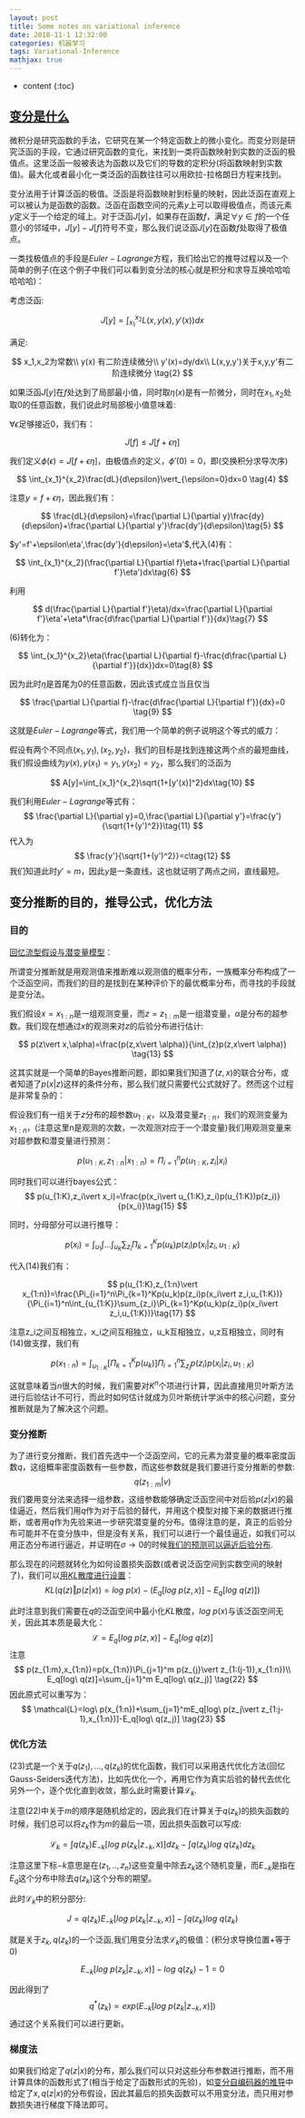 ```yaml
---
layout: post
title: Some notes on variational inference
date: 2018-11-1 12:32:00
categories: 机器学习
tags: Variational-Inference
mathjax: true
---
```


* content
{:toc}


## [变分是什么](https://en.wikipedia.org/wiki/Calculus_of_variations)


微积分是研究函数的手法，它研究在某一个特定函数上的微小变化。而变分则是研究泛函的手段，它通过研究函数的变化，来找到一类将函数映射到实数的泛函的极值点。这里泛函一般被表达为函数以及它们的导数的定积分(将函数映射到实数值)。最大化或者最小化一类泛函的函数往往可以用欧拉-拉格朗日方程来找到。





变分法用于计算泛函的极值。泛函是将函数映射到标量的映射，因此泛函在直观上可以被认为是函数的函数。泛函在函数空间的元素$y$上可以取得极值点，而该元素$y$定义于一个给定的域上。对于泛函$J[y]$，如果存在函数$f$，满足$\forall y \in f$的一个任意小的邻域中，$J[y]-J[f]$符号不变，那么我们说泛函$J[y]$在函数$f$处取得了极值点。

一类找极值点的手段是$Euler-Lagrange$方程，我们给出它的推导过程以及一个简单的例子(在这个例子中我们可以看到变分法的核心就是积分和求导互换哈哈哈哈哈哈)：

考虑泛函:

$$
    J[y]=\int_{x_1}^{x_2}L(x,y(x),y'(x))dx \tag{1}
$$

满足:

$$
x_1,x_2为常数\\
y(x) 有二阶连续微分\\
y'(x)=dy/dx\\
L(x,y,y')关于x,y,y'有二阶连续微分 \tag{2}
$$

如果泛函$J[y]$在$f$处达到了局部最小值，同时取$\eta(x)$是有一阶微分，同时在$x_1,x_2$处取0的任意函数，我们说此时局部极小值意味着:

$\forall \epsilon$足够接近0，我们有：

$$
J[f]\leq J[f+\epsilon \eta] \tag{3}
$$

我们定义$\phi(\epsilon)=J[f+\epsilon\eta]$，由极值点的定义，$\phi'(0)=0$，即(交换积分求导次序)

$$
\int_{x_1}^{x_2}\frac{dL}{d\epsilon}\vert_{\epsilon=0}dx=0 \tag{4}
$$

注意$y=f+\epsilon\eta$，因此我们有：

$$
\frac{dL}{d\epsilon}=\frac{\partial L}{\partial y}\frac{dy}{d\epsilon}+\frac{\partial L}{\partial y'}\frac{dy'}{d\epsilon}\tag{5}
$$

$y'=f'+\epsilon\eta',\frac{dy'}{d\epsilon}=\eta'$,代入$(4)$有：

$$
\int_{x_1}^{x_2}(\frac{\partial L}{\partial f}\eta+\frac{\partial L}{\partial f'}\eta')dx\tag{6}
$$

利用

$$
d(\frac{\partial L}{\partial f'}\eta)/dx=\frac{\partial L}{\partial f'}\eta'+\eta*\frac{d\frac{\partial L}{\partial f'}}{dx}\tag{7}
$$

$(6)$转化为：

$$
\int_{x_1}^{x_2}\eta(\frac{\partial L}{\partial f}-\frac{d\frac{\partial L}{\partial f'}}{dx})dx=0\tag{8}
$$

因为此时$\eta$是首尾为0的任意函数，因此该式成立当且仅当

$$
\frac{\partial L}{\partial f}-\frac{d\frac{\partial L}{\partial f'}}{dx}=0 \tag{9}
$$

这就是$Euler-Lagrange$等式，我们用一个简单的例子说明这个等式的威力：

假设有两个不同点$(x_1,y_1),(x_2,y_2)$，我们的目标是找到连接这两个点的最短曲线，我们假设曲线为$y(x),y(x_1)=y_1,y(x_2)=y_2$，那么我们的泛函为

$$
A[y]=\int_{x_1}^{x_2}\sqrt{1+[y'(x)]^2}dx\tag{10}
$$

我们利用$Euler-Lagrange$等式有：
$$
\frac{\partial L}{\partial y}=0,\frac{\partial L}{\partial y'}=\frac{y'}{\sqrt{1+(y')^2}}\tag{11}
$$
代入为
$$
\frac{y'}{\sqrt{1+(y')^2}}=c\tag{12}
$$
我们知道此时$y'=m$，因此$y$是一条直线，这也就证明了两点之间，直线最短。

## 变分推断的目的，推导公式，优化方法

### 目的

[回忆流型假设与潜变量模型](https://fenghz.github.io/Variational-AutoEncoder/#12-%E6%BD%9C%E5%8F%98%E9%87%8F%E7%A9%BA%E9%97%B4%E6%A8%A1%E5%9E%8B%E5%81%87%E8%AE%BE)：

所谓变分推断就是用观测值来推断难以观测值的概率分布，一族概率分布构成了一个泛函空间，而我们的目的是找到在某种评价下的最优概率分布，而寻找的手段就是变分法。

我们假设$x=x_{1:n}$是一组观测变量，而$z=z_{1:m}$是一组潜变量，$\alpha$是分布的超参数。我们现在想通过$x$的观测来对$z$的后验分布进行估计:

$$
p(z\vert x,\alpha)=\frac{p(z,x\vert \alpha)}{\int_{z}p(z,x\vert \alpha)} \tag{13}
$$

这其实就是一个简单的Bayes推断问题，即如果我们知道了$(z,x)$的联合分布，或者知道了$p(x\vert z)$这样的条件分布，那么我们就只需要代公式就好了。然而这个过程是非常复杂的：

假设我们有一组关于$z$分布的超参数$u_{1:K}$，以及潜变量$z_{1:n}$，我们的观测变量为$x_{1:n}$，(注意这里n是观测的次数，一次观测对应于一个潜变量)我们用观测变量来对超参数和潜变量进行预测：

$$
p(u_{1:K},z_{1:n}\vert x_{1:n})=\Pi_{i=1}^n p(u_{1:K},z_i\vert x_i)\tag{14}
$$

同时我们可以进行bayes公式：
$$
p(u_{1:K},z_i\vert x_i)=\frac{p(x_i\vert u_{1:K},z_i)p(u_{1:K})p(z_i)}{p(x_i)}\tag{15}
$$

同时，分母部分可以进行推导：

$$
p(x_i)=\int_{u_1}\int...\int_{u_{K}}\sum_{z_i}\Pi_{k=1}^Kp(u_k)p(z_i)p(x_i\vert z_i,u_{1:K})\tag{16}
$$

代入$(14)$我们有：

$$
p(u_{1:K},z_{1:n}\vert x_{1:n})=\frac{\Pi_{i=1}^n\Pi_{k=1}^Kp(u_k)p(z_i)p(x_i\vert z_i,u_{1:K})}{\Pi_{i=1}^n\int_{u_{1:K}}\sum_{z_i}\Pi_{k=1}^Kp(u_k)p(z_i)p(x_i\vert z_i,u_{1:K})}\tag{17}
$$

注意z_i之间互相独立，x_i之间互相独立，u_k互相独立，u,z互相独立，同时有(14)做支撑，我们有

$$
p(x_{1:n})=\int_{u_{1:K}}[\Pi_{k=1}^Kp(u_k)]\Pi_{i=1}^n\sum_{z_i}p(z_i)p(x_i\vert z_i,u_{1:K})\tag{18}
$$

这就意味着当$n$很大的时候，我们需要对$K^n$个项进行计算，因此直接用贝叶斯方法进行后验估计不可行，而此时如何估计就成为贝叶斯统计学派中的核心问题，变分推断就是为了解决这个问题。

### 变分推断

为了进行变分推断，我们首先选中一个泛函空间，它的元素为潜变量的概率密度函数$q$，这组概率密度函数有一些参数，而这些参数就是我们要进行变分推断的参数:
$$
q(z_{1:m}\vert v)\tag{19}
$$
我们要用变分法来选择一组参数，这组参数能够确定泛函空间中对后验$p(z\vert x)$的最佳逼近，然后我们用$q$作为对于后验的替代，并用这个模型对接下来的数据进行推断，或者用$q$作为先验来进一步研究潜变量的分布。值得注意的是，真正的后验分布可能并不在变分族中，但是没有关系，我们可以进行一个最佳逼近，如我们可以用正态分布进行逼近，并证明在$\sigma \rightarrow0$的时候[我们的预测可以逼近后验分布](https://fenghz.github.io/Variational-AutoEncoder/#%E4%B8%80%E7%BB%B4%E6%83%85%E5%86%B5%E7%9A%84%E8%AF%81%E6%98%8E).

那么现在的问题就转化为如何设置损失函数(或者说泛函空间到实数空间的映射了)，我们可以[用$KL$散度进行设置](https://fenghz.github.io/KL-Divergency-Description/)：
$$
KL(q(z)\Vert p(z\vert x))=log\ p(x)-(E_q[log\ p(z,x)]-E_q[log\ q(z)])\tag{20}
$$

此时注意到我们需要在$q$的泛函空间中最小化$KL$散度，$log\ p(x)$与该泛函空间无关，因此其本质是最大化：
$$
\mathcal{L}=E_q[log\ p(z,x)]-E_q[log\ q(z)] \tag{21}
$$
注意
$$
p(z_{1:m},x_{1:n})=p(x_{1:n})\Pi_{j=1}^m p(z_{j}\vert z_{1:(j-1)},x_{1:n})\\
E_q[log\ q(z)]=\sum_{j=1}^m E_q[log\ q(z_j)] \tag{22}
$$
因此原式可以重写为：
$$
\mathcal{L}=log\ p(x_{1:n})+\sum_{j=1}^mE_q[log\ p(z_j\vert z_{1:j-1},x_{1:n})]-E_q[log\ q(z_j)] \tag{23}
$$

### 优化方法

$(23)$式是一个关于$q(z_1),...,q(z_k)$的优化函数，我们可以采用迭代优化方法(回忆Gauss-Seiders迭代方法)，比如先优化一个，再用它作为真实后验的替代去优化另外一个，逐个优化直到收敛，那么此时需要计算$\mathcal{L}_k$.

注意$(22)$中关于$m$的顺序是随机给定的，因此我们在计算关于$q(z_k)$的损失函数的时候，我们总可以将$z_k$作为$m$的最后一项，因此损失函数可以写成:

$$
\mathcal{L}_k=\int q(z_k)E_{-k}[log\ p(z_k\vert z_{-k},x)]d z_k -\int q(z_k)log\ q(z_k)dz_k\tag{24}
$$

注意这里下标$-k$意思是在$(z_1,..,z_n)$这些变量中除去$z_k$这个随机变量，而$E_{-k}$是指在$E_q$这个分布中除去$q(z_k)$这个分布的期望。

此时$\mathcal{L}_k$中的积分部分:

$$
J=q(z_k)E_{-k}[log\ p(z_k\vert z_{-k},x)]-\int q(z_k)log\ q(z_k)
$$

就是关于$z_k ,   q(z_k)$的一个泛函,我们用变分法求$\mathcal{L}_k$的极值：(积分求导换位置+等于0)

$$
E_{-k}[log\ p(z_k\vert z_{-k},x)]-log\ q(z_k)-1=0\tag{25}
$$

因此得到了
$$
q^*(z_k)\propto exp(E_{-k}[log\ p(z_k\vert z_{-k},x)]) \tag{26}
$$
通过这个关系我们可以进行更新。

### 梯度法

如果我们给定了$q(z\vert x)$的分布，那么我们可以只对这些分布参数进行推断，而不用计算具体的函数形式了(相当于给定了函数形式的先验)，如[变分自编码器的推导](https://fenghz.github.io/Variational-AutoEncoder/#221-%E6%9E%84%E9%80%A0%E7%9B%AE%E6%A0%87%E5%87%BD%E6%95%B0)中给定了$x,q(z\vert x)$的分布假设，因此其最后的损失函数可以不用变分法，而只用对参数损失进行梯度下降法即可。





